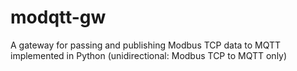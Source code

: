 # modqtt-gw
A gateway for passing and publishing Modbus TCP data to MQTT implemented in Python (unidirectional: Modbus TCP to MQTT only)
